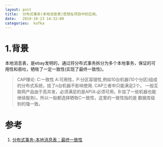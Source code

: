 ```yaml
---
layout: post
title:  分布式事务(本地消息表)思想在项目中的应用。
date:   2019-10-23 14:32:00
categories:  kafka
---
```

# 1.背景
本地消息表，是ebay发明的，通过将分布式事务拆分为多个本地事务，保证的可用性和吞吐，牺牲了一定一致性(实现了最终一致性)。
>CAP理论: 
>C:一致性 A:可用性，P:分区容错性,例如10台机器(10个分区)组成的分布式系统，挂了n台机器不影响使用.
> CAP三者中只能满足2个。
一般互联网产品由于高并发，必须满足的是AP(A:必须可用，B:挂了一些机器也能继续服务)，所以一般都选择牺牲C一致性，这里的一致性指的是 数据库级别的强一致。

# 参考
1. [分布式事务-本地消息表：最终一致性](https://quguang.wang/post/transaction-local-msg-tb/)


